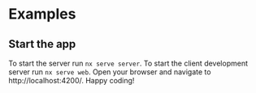 # Examples

## Start the app

To start the server run `nx serve server`.
To start the client development server run `nx serve web`. Open your browser and navigate to http://localhost:4200/. Happy coding!
